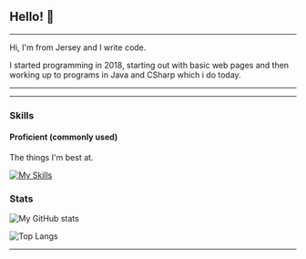 ## Hello! 👋

<hr>

Hi, I'm from Jersey and I write code.

I started programming in 2018, starting out with basic web pages and then working up to programs in Java and CSharp which i do today.
<hr>
<hr>


### Skills

#### Proficient (commonly used)

The things I'm best at.

[![My Skills](https://skillicons.dev/icons?i=linux,androidstudio,apple,aws,bash,azure,cs,cloudflare,css,debian,bots,docker,dotnet,electron,figma,github,gmail,grafana,gradle,html,idea,js,mysql,nodejs,notion,java)](https://skillicons.dev)






### Stats

![My GitHub stats](https://github-readme-stats.vercel.app/api?username=hydrojava&show_icons=true&theme=ambient_gradient)

![Top Langs](https://github-readme-stats.vercel.app/api/top-langs/?username=anuraghazra&layout=compact)







<hr>
